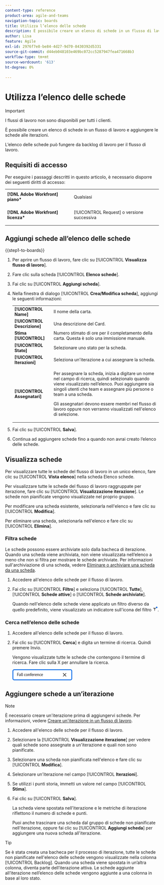 ```yaml
---
content-type: reference
product-area: agile-and-teams
navigation-topic: boards
title: Utilizza l’elenco delle schede
description: È possibile creare un elenco di schede in un flusso di lavoro e aggiungere le schede alle iterazioni.
author: Lisa
feature: Agile
exl-id: 2976f7e8-be84-4d27-9d70-8430392d5331
source-git-commit: d44eb048103e469bc072cc5287947fea471668b3
workflow-type: tm+mt
source-wordcount: '613'
ht-degree: 0%

---
```


# Utilizza l’elenco delle schede

>[!IMPORTANT]
>
>I flussi di lavoro non sono disponibili per tutti i clienti.

È possibile creare un elenco di schede in un flusso di lavoro e aggiungere le schede alle iterazioni.

L’elenco delle schede può fungere da backlog di lavoro per il flusso di lavoro.

## Requisiti di accesso

Per eseguire i passaggi descritti in questo articolo, è necessario disporre dei seguenti diritti di accesso:

<table style="table-layout:auto"> 
 <col> 
 </col> 
 <col> 
 </col> 
 <tbody> 
  <tr> 
   <td role="rowheader"><strong>[!DNL Adobe Workfront] piano*</strong></td> 
   <td> <p>Qualsiasi</p> </td> 
  </tr> 
  <tr> 
   <td role="rowheader"><strong>[!DNL Adobe Workfront] licenza*</strong></td> 
   <td> <p>[!UICONTROL Request] o versione successiva</p> </td> 
  </tr> 
 </tbody> 
</table>

## Aggiungi schede all’elenco delle schede

{{step1-to-boards}}

1. Per aprire un flusso di lavoro, fare clic su [!UICONTROL **Visualizza flusso di lavoro**].
1. Fare clic sulla scheda [!UICONTROL **Elenco schede**].
1. Fai clic su [!UICONTROL **Aggiungi scheda**].
1. Nella finestra di dialogo [!UICONTROL **Crea/Modifica scheda**], aggiungi le seguenti informazioni:

   <table style="table-layout:auto"> 
    <tbody> 
     <tr> 
      <td><strong>[!UICONTROL Name]</strong></td> 
      <td>Il nome della carta.</td> 
     </tr> 
     <tr> 
      <td><strong>[!UICONTROL Descrizione]</strong></td> 
      <td>Una descrizione del Card.</td> 
     </tr>
     <tr> 
      <td><strong>Stima [!UICONTROL]</strong></td> 
      <td>Numero stimato di ore per il completamento della carta. Questa è solo una immissione manuale.</td> 
     </tr>
     <tr> 
      <td><strong>[!UICONTROL Stato]</strong></td> 
      <td>Selezionare uno stato per la scheda.</td> 
     </tr>
     <tr> 
      <td><strong>[!UICONTROL Iterazioni]</strong></td> 
      <td>Seleziona un'iterazione a cui assegnare la scheda.</td> 
     </tr>
     <tr> 
      <td><strong>[!UICONTROL Assegnatari]</strong></td> 
      <td><p>Per assegnare la scheda, inizia a digitare un nome nel campo di ricerca, quindi selezionalo quando viene visualizzato nell’elenco. Puoi aggiungere sia singoli utenti che team e assegnare più persone o team a una scheda.</p><p>Gli assegnatari devono essere membri nel flusso di lavoro oppure non verranno visualizzati nell'elenco di selezione.</p></td> 
     </tr>
    </tbody> 
   </table>

1. Fai clic su [!UICONTROL **Salva**].
1. Continua ad aggiungere schede fino a quando non avrai creato l’elenco delle schede.

## Visualizza schede

Per visualizzare tutte le schede del flusso di lavoro in un unico elenco, fare clic su [!UICONTROL **Vista elenco**] nella scheda Elenco schede.

Per visualizzare tutte le schede del flusso di lavoro raggruppate per iterazione, fare clic su [!UICONTROL **Visualizzazione iterazione**]. Le schede non pianificate vengono visualizzate nel proprio gruppo.

Per modificare una scheda esistente, selezionarla nell&#39;elenco e fare clic su [!UICONTROL **Modifica**].

Per eliminare una scheda, selezionarla nell&#39;elenco e fare clic su [!UICONTROL **Elimina**].

### Filtra schede

Le schede possono essere archiviate solo dalla bacheca di iterazione. Quando una scheda viene archiviata, non viene visualizzata nell’elenco a meno che non si filtra per mostrare le schede archiviate. Per informazioni sull&#39;archiviazione di una scheda, vedere [Eliminare o archiviare una scheda da una scheda](/help/quicksilver/agile/get-started-with-boards/delete-board-items.md).

1. Accedere all&#39;elenco delle schede per il flusso di lavoro.
1. Fai clic su [!UICONTROL **Filtro**] e seleziona [!UICONTROL **Tutte**], [!UICONTROL **Schede attive**] o [!UICONTROL **Schede archiviate**].

   Quando nell&#39;elenco delle schede viene applicato un filtro diverso da quello predefinito, viene visualizzato un indicatore sull&#39;icona del filtro ![Filtro applicato](assets/boards-filterapplied-30x30.png).

### Cerca nell’elenco delle schede

1. Accedere all&#39;elenco delle schede per il flusso di lavoro.
1. Fai clic su [!UICONTROL **Cerca**] e digita un termine di ricerca. Quindi premere Invio.

   Vengono visualizzate tutte le schede che contengono il termine di ricerca.
Fare clic sulla X per annullare la ricerca.

   ![Cerca le schede in una bacheca](assets/boards-searchbox.png)

## Aggiungere schede a un’iterazione

>[!NOTE]
>
>È necessario creare un&#39;iterazione prima di aggiungervi schede. Per informazioni, vedere [Creare un&#39;iterazione in un flusso di lavoro](/help/quicksilver/agile/use-boards-agile-planning-tools/create-an-iteration-in-workstream.md).

1. Accedere all&#39;elenco delle schede per il flusso di lavoro.
1. Selezionare la [!UICONTROL **Visualizzazione iterazione**] per vedere quali schede sono assegnate a un&#39;iterazione e quali non sono pianificate.
1. Selezionare una scheda non pianificata nell&#39;elenco e fare clic su [!UICONTROL **Modifica**].
1. Selezionare un&#39;iterazione nel campo [!UICONTROL **Iterazioni**].
1. Se utilizzi i punti storia, immetti un valore nel campo [!UICONTROL **Stima**].
1. Fai clic su [!UICONTROL **Salva**].

   La scheda viene spostata nell&#39;iterazione e le metriche di iterazione riflettono il numero di schede e punti.

   Puoi anche trascinare una scheda dal gruppo di schede non pianificate nell&#39;iterazione, oppure fai clic su [!UICONTROL **Aggiungi scheda**] per aggiungere una nuova scheda all&#39;iterazione.

>[!TIP]
>
>Se è stata creata una bacheca per il processo di iterazione, tutte le schede non pianificate nell&#39;elenco delle schede vengono visualizzate nella colonna [!UICONTROL Backlog]. Quando una scheda viene spostata in un’altra colonna, diventa parte dell’iterazione attiva. Le schede aggiunte all’iterazione nell’elenco delle schede vengono aggiunte a una colonna in base al loro stato.
